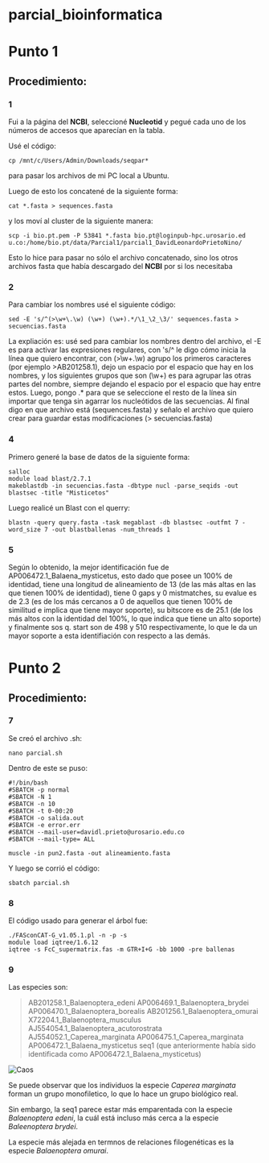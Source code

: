# parcial_bioinformatica

# Punto 1

## Procedimiento:

### 1

Fui a la página del **NCBI**, seleccioné **Nucleotid** y pegué cada uno de los números de accesos que aparecían en la tabla.

Usé el código:

```cp /mnt/c/Users/Admin/Downloads/seqpar*```

para pasar los archivos de mi PC local a Ubuntu.

Luego de esto los concatené de la siguiente forma:

```cat *.fasta > sequences.fasta```

y los moví al cluster de la siguiente manera:

```
scp -i bio.pt.pem -P 53841 *.fasta bio.pt@loginpub-hpc.urosario.ed
u.co:/home/bio.pt/data/Parcial1/parcial1_DavidLeonardoPrietoNino/
```
Esto lo hice para pasar no sólo el archivo concatenado, sino los otros archivos fasta que había descargado del **NCBI** por si los necesitaba

### 2

Para cambiar los nombres usé el siguiente código:

```
sed -E 's/^(>\w+\.\w) (\w+) (\w+).*/\1_\2_\3/' sequences.fasta > secuencias.fasta
```

La expliación es: usé sed para cambiar los nombres dentro del archivo, el -E es para activar las expresiones regulares, con 's/^ le digo cómo inicia la línea que quiero encontrar, con (>\w+\.\w)
agrupo los primeros caracteres (por ejemplo >AB201258.1), dejo un espacio por el espacio que hay en los nombres, y los siguientes grupos que son (\w+) es para agrupar las otras partes del nombre,
siempre dejando el espacio por el espacio que hay entre estos. Luego, pongo .* para que se seleccione el resto de la línea sin importar que tenga sin agarrar los nucleótidos de las secuencias.
Al final digo en que archivo está (sequences.fasta) y señalo el archivo que quiero crear para guardar estas modificaciones (> secuencias.fasta)

### 4

Primero generé la base de datos de la siguiente forma:

```
salloc
module load blast/2.7.1
makeblastdb -in secuencias.fasta -dbtype nucl -parse_seqids -out blastsec -title "Misticetos"
```

Luego realicé un Blast con el querry:

```
blastn -query query.fasta -task megablast -db blastsec -outfmt 7 -word_size 7 -out blastballenas -num_threads 1
```
### 5

Según lo obtenido, la mejor identificación fue de AP006472.1_Balaena_mysticetus, esto dado que posee un 100% de identidad, tiene una longitud de alineamiento de 13 (de las más altas en las
que tienen 100% de identidad), tiene 0 gaps y 0 mistmatches, su evalue es de 2.3 (es de los más cercanos a 0 de aquellos que tienen 100% de similitud e implica que tiene mayor soporte), 
su bitscore es de 25.1 (de los más altos con la identidad del 100%, lo que indica que tiene un alto soporte) y finalmente sos q. start son de 498 y 510 respectivamente, lo que le da un mayor 
soporte a esta identifiación con respecto a las demás.

# Punto 2

## Procedimiento:

### 7

Se creó el archivo .sh:

```
nano parcial.sh
```

Dentro de este se puso:

```
#!/bin/bash
#SBATCH -p normal
#SBATCH -N 1
#SBATCH -n 10
#SBATCH -t 0-00:20
#SBATCH -o salida.out
#SBATCH -e error.err
#SBATCH --mail-user=davidl.prieto@urosario.edu.co
#SBATCH --mail-type= ALL

muscle -in pun2.fasta -out alineamiento.fasta
```

Y luego se corrió el código:

```
sbatch parcial.sh
```

### 8

El código usado para generar el árbol fue:

```
./FASconCAT-G_v1.05.1.pl -n -p -s
module load iqtree/1.6.12
iqtree -s FcC_supermatrix.fas -m GTR+I+G -bb 1000 -pre ballenas
```

### 9

Las especies son:
>AB201258.1_Balaenoptera_edeni
>AP006469.1_Balaenoptera_brydei
>AP006470.1_Balaenoptera_borealis
>AB201256.1_Balaenoptera_omurai
>X72204.1_Balaenoptera_musculus
>AJ554054.1_Balaenoptera_acutorostrata
>AJ554052.1_Caperea_marginata
>AP006475.1_Caperea_marginata
>AP006472.1_Balaena_mysticetus
>seq1 (que anteriormente había sido identificada como AP006472.1_Balaena_mysticetus)

![Caos](https://github.com/remagrepaer/parcial_bioinformatica/blob/main/Ryjgf6cfdXKJOMm2KaqkEA.png)

Se puede observar que los individuos la especie _Caperea marginata_ forman un grupo monofiletico, lo que lo hace un grupo biológico real.

Sin embargo, la seq1 parece estar más emparentada con la especie _Balaenoptera edeni_, la cuál está incluso más cerca a la especie _Baleenoptera brydei_.

La especie más alejada en termnos de relaciones filogenéticas es la especie _Balaenoptera omurai_.
